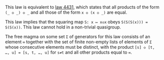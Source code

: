 This law is equivalent to [law 4431](https://teorth.github.io/equational_theories/implications/?4431), which states that all products of the form `(_ ◇ _) ◇ _` and all those of the form `x ◇ (x ◇ _)` are equal.

This law implies that the squaring map `S: x ↦ x◇x` obeys `S(S(S(x))) = S(S(x))`.  This law cannot hold in a non-trivial quasigroup.

The free magma on some set `Σ` of generators for this law consists of an element `∞` together with the set of finite non-empty lists of elements of `Σ` whose consecutive elements must be distinct, with the product `[s] ◇ [t, …, u] = [s, t, …, u]` for `s≠t` and all other products equal to `∞`.

